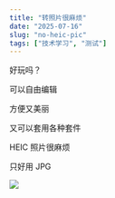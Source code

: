 ```yaml
---
title: "转照片很麻烦"
date: "2025-07-16"
slug: "no-heic-pic"
tags: ["技术学习", "测试"]
---
```

好玩吗？


可以自由编辑


方便又美丽


又可以套用各种套件


HEIC 照片很麻烦


只好用 JPG


![](https://prod-files-secure.s3.us-west-2.amazonaws.com/112d0858-5090-4d34-a606-b75eb8d65fd2/39f37d4e-f5dd-41a3-b36f-d5a0ee472000/b3d17f5a-b229-44e9-b092-8cacbac287cd.png?X-Amz-Algorithm=AWS4-HMAC-SHA256&X-Amz-Content-Sha256=UNSIGNED-PAYLOAD&X-Amz-Credential=ASIAZI2LB46657UZS4I5%2F20250724%2Fus-west-2%2Fs3%2Faws4_request&X-Amz-Date=20250724T144312Z&X-Amz-Expires=3600&X-Amz-Security-Token=IQoJb3JpZ2luX2VjEAQaCXVzLXdlc3QtMiJIMEYCIQCtGjoPo%2FG8Y5NRos9y6LEubiehE2IYgRWF26rbsl0zqQIhAIquqd2yumeFhwAWIgG%2F01z%2FsxzdTp7Dgts4WklOTzM9Kv8DCC0QABoMNjM3NDIzMTgzODA1IgzDpw029bNFhnUtz7kq3APE62keaPh%2BwOLnCDxxf1Nve63lEZ7VAMpcVr66KrapT5MPlj6hD%2BroSRZ6fvzwBDNqGqBmLUwhAny90HTcG3sKwvZPAq%2FV%2FvY69IN%2FqWmmuxhV7o5DsQW1yFazPTg48EqHiXTGQUxpLaP4do%2Fd5bECfF768LudmLAB8F%2FKufDFG7KRncLNec6Th5dfz6pkYbSNZdXeGMP8HkB4GuLoOKY%2Fy8wj4Y1otHijsU2VAUEkwWzWBsvQqXgDKBedI5mi4Ugo3tBAeoXlPVhWKLag2paJXzlVzvmthk3ENXTFjGcqppc2ij%2BfkT%2FXEyCQbmJTlsallQQBOC4yl5cCbGv%2BJ3SsNRXZIMmZNfjSkEBGL8bSwmU1BrMfYwTnP4wnYfrg7vqy1mIbIpUQd43LmGcD8gTTSVI%2F2FRCyGwBHk08p77AP1I8QPlten%2FZYgtMTTyL5TpvgkoG2vrsd%2FtuorXEoFTXZWewKJnrMYuVsYFDo40bbmfZb65RWjs4TQSk%2BPHHE8m1FmCB5nnyUrW7OtNbzo9Ujtq0MibFj9sMvSAX5g40O3FNVbzZZACsC7gu3X5eJdETr9K1mSB1oMOnXFE8sZ0ngqsZJPii767gf67BH5Qfh%2B39agox4M7Q1Lh0qDD6v4jEBjqkAXxnbeP3IHrjKcrEL8B7E28lIOuOYmFPZrkb1Iz%2BowpjKDq%2BzdMdaQJd1hW80%2FeMBIQH87Qw889%2FKSpaO4EowRfywzXRSdLzRTvDmcNbHOrcN2VBLS4S0hcNMDs4DBmKfcVzJUuW40zdlPZhJwyCwJdFcTk5A6XfE%2F2q3Su74F5jlH1pQnD1dtLg%2FS41XI54eZdorJEoVHL%2BNwrrtF6Tio7bsAZy&X-Amz-Signature=83f08eb00d2d73e9f725ee121619b7c8ee1bee5d141b65bcce610080ae6b1b88&X-Amz-SignedHeaders=host&x-amz-checksum-mode=ENABLED&x-id=GetObject)

